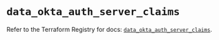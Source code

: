 # `data_okta_auth_server_claims`

Refer to the Terraform Registry for docs: [`data_okta_auth_server_claims`](https://registry.terraform.io/providers/okta/okta/4.16.0/docs/data-sources/auth_server_claims).

